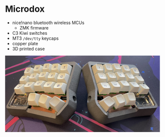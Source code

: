 # Microdox
- nice!nano bluetooth wireless MCUs
    - ZMK firmware
- C3 Kiwi switches
- MT3 `/dev/tty` keycaps
- copper plate
- 3D printed case

![Microdox](images/microdox.jpg?raw=true "Microdrox")
